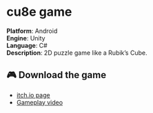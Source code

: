 # cu8e game

**Platform**: Android  
**Engine**: Unity  
**Language**: C#  
**Description**: 2D puzzle game like a Rubik’s Cube.

## 🎮 Download the game  
- [itch.io page](https://dobjalo.itch.io/cu8e)
- [Gameplay video](https://youtu.be/1A7D_K3nHJ8)



